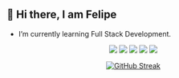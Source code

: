 ## 👋 Hi there, I am Felipe
- I’m currently learning Full Stack Development.
<p align="center">   
  <img src="https://img.shields.io/badge/-HTML5-E34F26?style=for-the-badge&logo=html5&logoColor=white" />
  <img src="https://img.shields.io/badge/-CSS3-1572B6?style=for-the-badge&logo=css3&logoColor=white" />
  <img src="https://img.shields.io/badge/-JavaScript-F7DF1E?style=for-the-badge&logo=javascript&logoColor=black" />
  <img src="https://img.shields.io/badge/-React-61DAFB?style=for-the-badge&logo=react&logoColor=black" />
  <img src="https://img.shields.io/badge/-Python-3776AB?style=for-the-badge&logo=python&logoColor=white" />
</p>


<div align="center">
  <a href="https://git.io/streak-stats"><img align="center" src="https://streak-stats.demolab.com?user=felipecoste&theme=transparent&border_radius=10&date_format=j%20M%5B%20Y%5D" alt="GitHub Streak" /></a>
</div>
